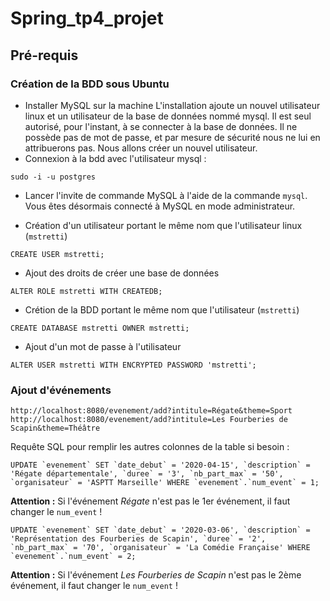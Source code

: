 # Spring_tp4_projet

## Pré-requis
### Création de la BDD sous Ubuntu

* Installer MySQL sur la machine
L'installation ajoute un nouvel utilisateur linux et un utilisateur de la base de données nommé mysql. Il est seul autorisé, pour l'instant, à se connecter à la base de données. Il ne possède pas de mot de passe, et par mesure de sécurité nous ne lui en attribuerons pas. Nous allons créer un nouvel utilisateur.
* Connexion à la bdd avec l'utilisateur mysql :
```
sudo -i -u postgres
```

* Lancer l'invite de commande MySQL à l'aide de la commande `mysql`.
Vous êtes désormais connecté à MySQL en mode administrateur.

* Création d'un utilisateur portant le même nom que l'utilisateur linux (`mstretti`)
 ```
 CREATE USER mstretti;
 ```
* Ajout des droits de créer une base de données
 ```
 ALTER ROLE mstretti WITH CREATEDB;
 ```
 * Crétion de la BDD portant le même nom que l'utilisateur (`mstretti`)
 ```
 CREATE DATABASE mstretti OWNER mstretti;
 ```
 * Ajout d'un mot de passe à l'utilisateur
 ```
 ALTER USER mstretti WITH ENCRYPTED PASSWORD 'mstretti';
 ```
 
### Ajout d'événements
```
http://localhost:8080/evenement/add?intitule=Régate&theme=Sport
http://localhost:8080/evenement/add?intitule=Les Fourberies de Scapin&theme=Théâtre
```

Requête SQL pour remplir les autres colonnes de la table si besoin :
```
UPDATE `evenement` SET `date_debut` = '2020-04-15', `description` = 'Régate départementale', `duree` = '3', `nb_part_max` = '50', `organisateur` = 'ASPTT Marseille' WHERE `evenement`.`num_event` = 1;

```
**Attention :** Si l'événement *Régate* n'est pas le 1er événement, il faut changer le `num_event` !
```
UPDATE `evenement` SET `date_debut` = '2020-03-06', `description` = 'Représentation des Fourberies de Scapin', `duree` = '2', `nb_part_max` = '70', `organisateur` = 'La Comédie Française' WHERE `evenement`.`num_event` = 2;
```
**Attention :** Si l'événement *Les Fourberies de Scapin* n'est pas le 2ème événement, il faut changer le `num_event` !
